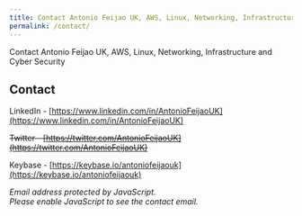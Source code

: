 ```yaml
---
title: Contact Antonio Feijao UK, AWS, Linux, Networking, Infrastructure and Cyber Security
permalink: /contact/
---
```


Contact Antonio Feijao UK, AWS, Linux, Networking, Infrastructure and Cyber Security

## Contact

LinkedIn - [https://www.linkedin.com/in/AntonioFeijaoUK](https://www.linkedin.com/in/AntonioFeijaoUK)

~~Twitter - [https://twitter.com/AntonioFeijaoUK](https://twitter.com/AntonioFeijaoUK)~~

Keybase - [https://keybase.io/antoniofeijaouk](https://keybase.io/antoniofeijaouk)

<div id="emailHERE"></div>

<script TYPE="text/javascript">
    <!-- 
    // protected email script by Joe Maller
    // JavaScripts available at http://www.joemaller.com
    // this script is free to use and distribute
    // but please credit me and/or link to my site

    emailE='gmail.com'
    emailE=('antoniofeijao' + '@' + emailE)
    //document.write('<A href="mailto:' + emailE + '">' + emailE + '</a>');

    var myDiv = document.getElementById("emailHERE");
    myDiv.innerHTML = ("Email - " + '<A href="mailto:' + emailE + '">' + emailE + '</a>');

     //-->
</script>
<noscript>
    <em>Email address protected by JavaScript.<BR>
    Please enable JavaScript to see the contact email.</em>
</noscript>
